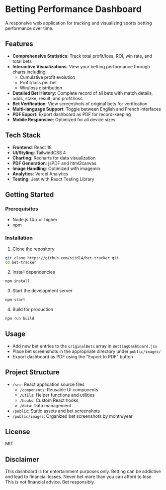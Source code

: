 # Betting Performance Dashboard

A responsive web application for tracking and visualizing sports betting performance over time.

## Features

- **Comprehensive Statistics**: Track total profit/loss, ROI, win rate, and total bets
- **Interactive Visualizations**: View your betting performance through charts including:
  - Cumulative profit evolution
  - Profit/loss per bet
  - Win/loss distribution
- **Detailed Bet History**: Complete record of all bets with match details, odds, stake, result, and profit/loss
- **Bet Verification**: View screenshots of original bets for verification
- **Multi-language Support**: Toggle between English and French interfaces
- **PDF Export**: Export dashboard as PDF for record-keeping
- **Mobile Responsive**: Optimized for all device sizes

## Tech Stack

- **Frontend**: React 18
- **UI/Styling**: TailwindCSS 4
- **Charting**: Recharts for data visualization
- **PDF Generation**: jsPDF and html2canvas
- **Image Handling**: Optimized with imagemin
- **Analytics**: Vercel Analytics
- **Testing**: Jest with React Testing Library

## Getting Started

### Prerequisites

- Node.js 14.x or higher
- npm

### Installation

1. Clone the repository

```bash
git clone https://github.com/siid14/bet-tracker.git
cd bet-tracker
```

2. Install dependencies

```bash
npm install
```

3. Start the development server

```bash
npm start
```

4. Build for production

```bash
npm run build
```

## Usage

- Add new bet entries to the `originalBets` array in `BettingDashboard.jsx`
- Place bet screenshots in the appropriate directory under `public/images/`
- Export dashboard as PDF using the "Export to PDF" button

## Project Structure

- `/src`: React application source files
  - `/components`: Reusable UI components
  - `/utils`: Helper functions and utilities
  - `/hooks`: Custom React hooks
  - `/data`: Data management
- `/public`: Static assets and bet screenshots
- `/public/images`: Organized bet screenshots by month/year

## License

MIT

## Disclaimer

This dashboard is for entertainment purposes only. Betting can be addictive and lead to financial losses. Never bet more than you can afford to lose. This is not financial advice. Bet responsibly.
